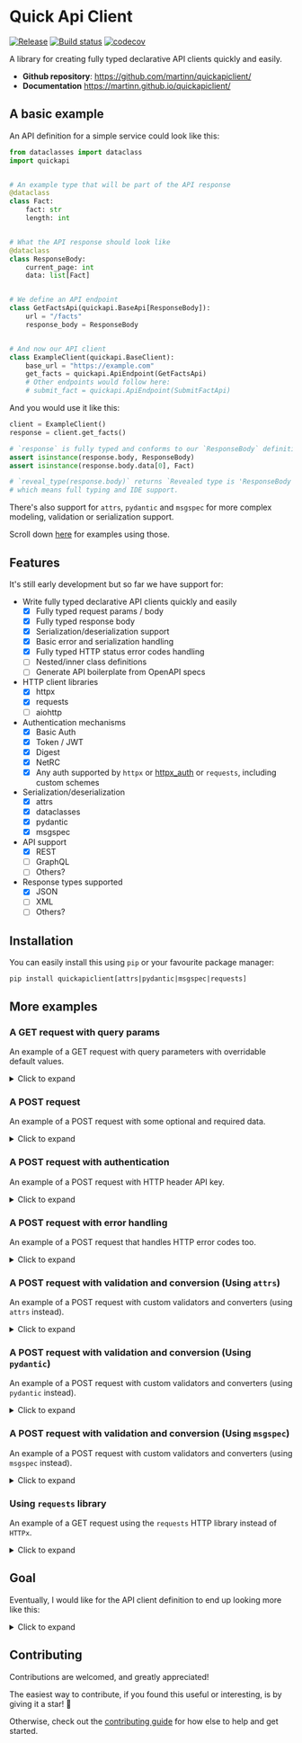 # Quick Api Client

[![Release](https://img.shields.io/github/v/release/martinn/quickapiclient)](https://img.shields.io/github/v/release/martinn/quickapiclient)
[![Build status](https://img.shields.io/github/actions/workflow/status/martinn/quickapiclient/main.yml?branch=main)](https://github.com/martinn/quickapiclient/actions/workflows/main.yml?query=branch%3Amain)
[![codecov](https://codecov.io/gh/martinn/quickapiclient/branch/main/graph/badge.svg)](https://codecov.io/gh/martinn/quickapiclient)

A library for creating fully typed declarative API clients quickly and easily.

- **Github repository**: <https://github.com/martinn/quickapiclient/>
- **Documentation** <https://martinn.github.io/quickapiclient/>

## A basic example

An API definition for a simple service could look like this:

```python
from dataclasses import dataclass
import quickapi


# An example type that will be part of the API response
@dataclass
class Fact:
    fact: str
    length: int


# What the API response should look like
@dataclass
class ResponseBody:
    current_page: int
    data: list[Fact]


# We define an API endpoint
class GetFactsApi(quickapi.BaseApi[ResponseBody]):
    url = "/facts"
    response_body = ResponseBody


# And now our API client
class ExampleClient(quickapi.BaseClient):
    base_url = "https://example.com"
    get_facts = quickapi.ApiEndpoint(GetFactsApi)
    # Other endpoints would follow here:
    # submit_fact = quickapi.ApiEndpoint(SubmitFactApi)
```

And you would use it like this:

```python
client = ExampleClient()
response = client.get_facts()

# `response` is fully typed and conforms to our `ResponseBody` definition
assert isinstance(response.body, ResponseBody)
assert isinstance(response.body.data[0], Fact)

# `reveal_type(response.body)` returns `Revealed type is 'ResponseBody'` too,
# which means full typing and IDE support.
```

There's also support for `attrs`, `pydantic` and `msgspec` for more complex modeling, validation or serialization support.

Scroll down [here](#a-post-request-with-validation-and-conversion-using-attrs) for examples using those.

## Features

It's still early development but so far we have support for:

- Write fully typed declarative API clients quickly and easily
  - [x] Fully typed request params / body
  - [x] Fully typed response body
  - [x] Serialization/deserialization support
  - [x] Basic error and serialization handling
  - [x] Fully typed HTTP status error codes handling
  - [ ] Nested/inner class definitions
  - [ ] Generate API boilerplate from OpenAPI specs
- HTTP client libraries
  - [x] httpx
  - [x] requests
  - [ ] aiohttp
- Authentication mechanisms
  - [x] Basic Auth
  - [x] Token / JWT
  - [x] Digest
  - [x] NetRC
  - [x] Any auth supported by `httpx` or [httpx_auth](https://github.com/Colin-b/httpx_auth) or `requests`, including custom schemes
- Serialization/deserialization
  - [x] attrs
  - [x] dataclasses
  - [x] pydantic
  - [x] msgspec
- API support
  - [x] REST
  - [ ] GraphQL
  - [ ] Others?
- Response types supported
  - [x] JSON
  - [ ] XML
  - [ ] Others?

## Installation

You can easily install this using `pip` or your favourite package manager:

```console
pip install quickapiclient[attrs|pydantic|msgspec|requests]
```

## More examples

### A GET request with query params

An example of a GET request with query parameters with overridable default values.

<details>
<summary>Click to expand</summary>

```python
# ...

@dataclass
class RequestParams:
    max_length: int = 100
    limit: int = 10


class GetFactsApi(quickapi.BaseApi[ResponseBody]):
    url = "/facts"
    request_params = RequestParams
    response_body = ResponseBody


class ExampleClient(quickapi.BaseClient):
    base_url = "https://example.com"
    get_facts = quickapi.ApiEndpoint(GetFactsApi)
```

And to use it:

```python
client = ExampleClient()
# Using default request param values
response = client.get_facts()

# Using custom request param values
request_params = RequestParams(max_length=5, limit=10)
response = client.get_facts(request_params=request_params)
```

</details>

### A POST request

An example of a POST request with some optional and required data.

<details>
<summary>Click to expand</summary>

```python
# ...

@dataclass
class RequestBody:
    required_input: str
    optional_input: str | None = None


@dataclass
class SubmitResponseBody:
    success: bool
    message: str


class SubmitFactApi(quickapi.BaseApi[SubmitResponseBody]):
    url = "/facts/new"
    method = quickapi.BaseHttpMethod.POST
    request_body = RequestBody
    response_body = SubmitResponseBody


class ExampleClient(quickapi.BaseClient):
    base_url = "https://example.com"
    get_facts = quickapi.ApiEndpoint(GetFactsApi)
    submit_fact = quickapi.ApiEndpoint(SubmitFactApi)
```

And to use it:

```python
client = ExampleClient()
request_body = RequestBody(required_input="dummy")
response = client.submit_fact(request_body=request_body)
```

</details>

### A POST request with authentication

An example of a POST request with HTTP header API key.

<details>
<summary>Click to expand</summary>

```python
import httpx_auth

# ...

class SubmitFactApi(quickapi.BaseApi[SubmitResponseBody]):
    url = "/facts/new"
    method = quickapi.BaseHttpMethod.POST
    # Specify it here if you want all requests to this endpoint to have auth
    # auth = httpx_auth.HeaderApiKey(header_name="X-Api-Key", api_key="secret_api_key")
    request_body = RequestBody
    response_body = SubmitResponseBody


class ExampleClient(quickapi.BaseClient):
    base_url = "https://example.com"
    # Specify it here if you want requests to all of this clients' endpoints to have auth
    # auth = httpx_auth.HeaderApiKey(header_name="X-Api-Key", api_key="secret_api_key")
    get_facts = quickapi.ApiEndpoint(GetFactsApi)
    submit_fact = quickapi.ApiEndpoint(SubmitFactApi)
```

And to use it:

```python
auth = httpx_auth.HeaderApiKey(header_name="X-Api-Key", api_key="secret_api_key")
client = ExampleClient(
  # Specify it here to have auth for all apis on this client instance only
  # auth=auth
)
request_body = RequestBody(required_input="dummy")
response = client.submit_fact(
  request_body=request_body,
  # Or here to have auth just for this api request
  auth=auth
)
```

</details>

### A POST request with error handling

An example of a POST request that handles HTTP error codes too.

<details>
<summary>Click to expand</summary>

```python
# ...

@dataclass
class ResponseError401:
    status: str
    message: str


class SubmitFactApi(quickapi.BaseApi[SubmitResponseBody]):
    url = "/facts/new"
    method = quickapi.BaseHttpMethod.POST
    response_body = ResponseBody
    # Add more types for each HTTP status code you wish to handle
    response_errors = {401: ResponseError401}


class ExampleClient(quickapi.BaseClient):
    base_url = "https://example.com"
    submit_fact = quickapi.ApiEndpoint(SubmitFactApi)
```

And to use it:

```python
client = ExampleClient()
request_body = RequestBody(required_input="dummy")

try:
    response = client.submit_fact(request_body=request_body)
except quickapi.HTTPError as e:
    match e.value.status_code:
        case 401:
            assert isinstance(e.value.body, ResponseError401)
            print(f"Received {e.value.body.status} with {e.value.body.message}")
        case _:
            print("Unhandled error occured.")
```

</details>

### A POST request with validation and conversion (Using `attrs`)

An example of a POST request with custom validators and converters (using `attrs` instead).

<details>
<summary>Click to expand</summary>

```python
import attrs
import quickapi
import enum



class State(enum.Enum):
    ON = "on"
    OFF = "off"


@attrs.define
class RequestBody:
    state: State = attrs.field(validator=attrs.validators.in_(State))
    email: str = attrs.field(
        validator=attrs.validators.matches_re(
            r"(^[a-zA-Z0-9_.+-]+@[a-zA-Z0-9-]+\.[a-zA-Z0-9-.]+$)"
        )
    )


@attrs.define
class ResponseBody:
    success: bool = attrs.field(converter=attrs.converters.to_bool)


class SubmitApi(quickapi.BaseApi[ResponseBody]):
    url = "/submit"
    method = quickapi.BaseHttpMethod.POST
    request_body = RequestBody
    response_body = ResponseBody


class ExampleClient(quickapi.BaseClient):
    base_url = "https://example.com"
    submit = quickapi.ApiEndpoint(SubmitApi)
```

And to use it:

```python
client = ExampleClient()
request_body = RequestBody(email="invalid_email", state="on") # Will raise an error
response = client.submit(request_body=request_body)
```

Check out [attrs](https://github.com/python-attrs/attrs) for full configuration.

</details>

### A POST request with validation and conversion (Using `pydantic`)

An example of a POST request with custom validators and converters (using `pydantic` instead).

<details>
<summary>Click to expand</summary>

```python
import enum
import pydantic
import quickapi



class State(enum.Enum):
    ON = "on"
    OFF = "off"


class RequestBody(pydantic.BaseModel):
    state: State
    email: pydantic.EmailStr


class ResponseBody(pydantic.BaseModel):
    success: bool


class SubmitApi(quickapi.BaseApi[ResponseBody]):
    url = "/submit"
    method = quickapi.BaseHttpMethod.POST
    request_body = RequestBody
    response_body = ResponseBody


class ExampleClient(quickapi.BaseClient):
    base_url = "https://example.com"
    submit = quickapi.ApiEndpoint(SubmitApi)
```

And to use it:

```python
client = ExampleClient()
request_body = RequestBody(email="invalid_email", state="on") # Will raise an error
response = client.submit(request_body=request_body)
```

Check out [pydantic](https://github.com/pydantic/pydantic) for full configuration.

</details>

### A POST request with validation and conversion (Using `msgspec`)

An example of a POST request with custom validators and converters (using `msgspec` instead).

<details>
<summary>Click to expand</summary>

```python
import enum
from typing import Annotated

import msgspec
import quickapi



class State(enum.Enum):
    ON = "on"
    OFF = "off"


class RequestBody(msgspec.Struct):
    state: State
    email: str = Annotated[str, msgspec.Meta(pattern=r'^[a-zA-Z0-9_.+-]+@[a-zA-Z0-9-]+\.[a-zA-Z0-9-.]+$')]


class ResponseBody(msgspec.Struct):
    success: bool


class SubmitApi(quickapi.BaseApi[ResponseBody]):
    url = "/submit"
    method = quickapi.BaseHttpMethod.POST
    request_body = RequestBody
    response_body = ResponseBody


class ExampleClient(quickapi.BaseClient):
    base_url = "https://example.com"
    submit = quickapi.ApiEndpoint(SubmitApi)
```

And to use it:

```python
client = ExampleClient()
request_body = RequestBody(email="invalid_email", state="on") # Will raise an error
response = client.submit(request_body=request_body)
```

</details>

### Using `requests` library

An example of a GET request using the `requests` HTTP library instead of `HTTPx`.

<details>
<summary>Click to expand</summary>

```python
from dataclasses import dataclass
import quickapi



@dataclass
class ResponseBody:
    current_page: int
    data: list[Fact]


class GetFactsApi(quickapi.BaseApi[ResponseBody]):
    url = "/facts"
    response_body = ResponseBody


class ExampleClient(quickapi.BaseClient)
    base_url = "https://example.com"
    http_client = quickapi.RequestsClient()
    get_facts = quickapi.ApiEndpoint(GetFactsApi)
```

And to use it:

```python
client = ExampleClient()
response = client.get_facts()
```

</details>

## Goal

Eventually, I would like for the API client definition to end up looking more like this:

<details>
<summary>Click to expand</summary>

```python
import quickapi


@quickapi.api
class FetchApi:
    url = "/fetch"
    method = quickapi.BaseHttpMethod.GET

    class ResponseBody:
        current_page: int
        data: list[Fact]


@quickapi.api
class SubmitApi:
    url = "/submit"
    method = quickapi.BaseHttpMethod.POST

    class RequestBody:
        required_input: str
        optional_input: str | None = None

    class ResponseBody:
        success: bool
        message: str


@quickapi.client
class MyClient:
    base_url = "https://example.com"
    fetch = quickapi.ApiEndpoint(FetchApi)
    submit = quickapi.ApiEndpoint(SubmitApi)


client = MyClient(auth=...)
response = client.fetch()
response = client.submit(request_body=RequestBody(...))
```

</details>

## Contributing

Contributions are welcomed, and greatly appreciated!

The easiest way to contribute, if you found this useful or interesting,
is by giving it a star! 🌟

Otherwise, check out the
[contributing guide](./CONTRIBUTING.md) for how else to help and get started.
